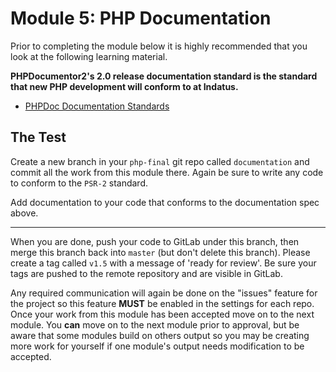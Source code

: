 # Module 5: PHP Documentation

Prior to completing the module below it is highly recommended that you look at the following learning material.

**PHPDocumentor2's 2.0 release documentation standard is the standard that new PHP development will conform to at Indatus.**

* [PHPDoc Documentation Standards](https://github.com/phpDocumentor/phpDocumentor2/blob/v2.0.0/docs/PSR.md)


## The Test


Create a new branch in your `php-final` git repo called `documentation` and commit all the work from this module there.  Again be sure to write any code to conform to the `PSR-2` standard.

Add documentation to your code that conforms to the documentation spec above.

----------

When you are done, push your code to GitLab under this branch, then merge this branch back into `master` (but don't delete this branch). Please create a tag called `v1.5` with a message of 'ready for review'.  Be sure your tags are pushed to the remote repository and are visible in GitLab.

Any required communication will again be done on the "issues" feature for the project so this feature **MUST** be enabled in the settings for each repo.  Once your work from this module has been accepted move on to the next module.  You **can** move on to the next module prior to approval, but be aware that some modules build on others output so you may be creating more work for yourself if one module's output needs modification to be accepted.